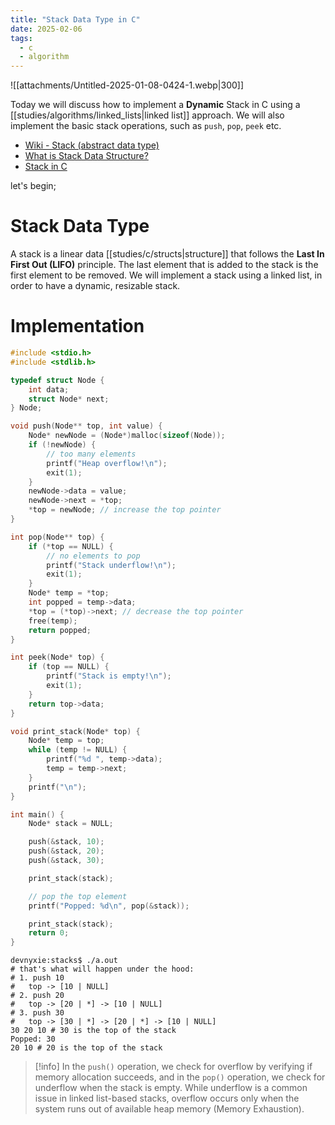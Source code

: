 ```yaml
---
title: "Stack Data Type in C"
date: 2025-02-06
tags:
  - c
  - algorithm
---
```

![[attachments/Untitled-2025-01-08-0424-1.webp|300]]

Today we will discuss how to implement a **Dynamic** Stack in C using a [[studies/algorithms/linked_lists|linked list]] approach. We will also implement the basic stack operations, such as `push`, `pop`, `peek` etc.

- [Wiki - Stack (abstract data type)](https://en.wikipedia.org/wiki/Stack_(abstract_data_type))
- [What is Stack Data Structure?](https://www.geeksforgeeks.org/introduction-to-stack-data-structure-and-algorithm-tutorials/)
- [Stack in C](https://www.scaler.com/topics/stack-in-c/)


let's begin;

# Stack Data Type

A stack is a linear data [[studies/c/structs|structure]] that follows the **Last In First Out (LIFO)** principle. The last element that is added to the stack is the first element to be removed. We will implement a stack using a linked list, in order to have a dynamic, resizable stack.

# Implementation

```c
#include <stdio.h>
#include <stdlib.h>

typedef struct Node {
    int data;
    struct Node* next;
} Node;

void push(Node** top, int value) {
    Node* newNode = (Node*)malloc(sizeof(Node));
    if (!newNode) {
        // too many elements
        printf("Heap overflow!\n");
        exit(1);
    }
    newNode->data = value;
    newNode->next = *top;
    *top = newNode; // increase the top pointer
}

int pop(Node** top) {
    if (*top == NULL) {
        // no elements to pop
        printf("Stack underflow!\n");
        exit(1);
    }
    Node* temp = *top;
    int popped = temp->data;
    *top = (*top)->next; // decrease the top pointer
    free(temp);
    return popped;
}

int peek(Node* top) {
    if (top == NULL) {
        printf("Stack is empty!\n");
        exit(1);
    }
    return top->data;
}

void print_stack(Node* top) {
    Node* temp = top;
    while (temp != NULL) {
        printf("%d ", temp->data);
        temp = temp->next;
    }
    printf("\n");
}

int main() {
    Node* stack = NULL;

    push(&stack, 10);
    push(&stack, 20);
    push(&stack, 30);

    print_stack(stack);

    // pop the top element
    printf("Popped: %d\n", pop(&stack));

    print_stack(stack);
    return 0;
}
```

```shell
devnyxie:stacks$ ./a.out
# that's what will happen under the hood:
# 1. push 10
#   top -> [10 | NULL]
# 2. push 20
#   top -> [20 | *] -> [10 | NULL]
# 3. push 30
#   top -> [30 | *] -> [20 | *] -> [10 | NULL]
30 20 10 # 30 is the top of the stack
Popped: 30
20 10 # 20 is the top of the stack
```

> [!info]
> In the `push()` operation, we check for overflow by verifying if memory allocation succeeds, and in the `pop()` operation, we check for underflow when the stack is empty. While underflow is a common issue in linked list-based stacks, overflow occurs only when the system runs out of available heap memory (Memory Exhaustion).
